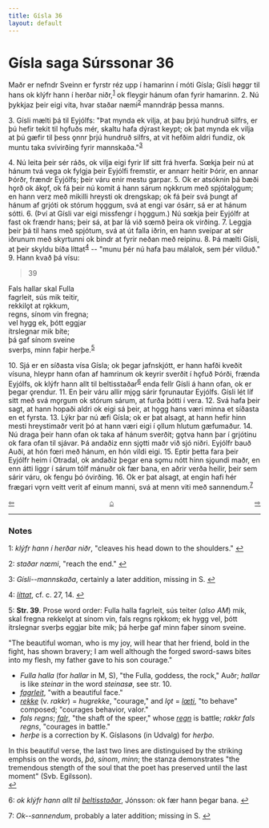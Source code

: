 ```yaml
---
title: Gísla 36
layout: default
---
```


# Gísla saga Súrssonar 36

Maðr er nefndr Sveinn er fyrstr réz upp í hamarinn í móti Gísla; Gísli h&oslash;ggr til hans ok klýfr hann í herðar niðr,<sup id="a1">[1](#myfootnote1)</sup> ok fleygir hánum ofan fyrir hamarinn. 2. Nú þykkjaz þeir eigi vita, hvar staðar næmi<sup id="a2">[2](#myfootnote2)</sup> manndráp þessa manns.

3\. Gísli mælti þá til Eyjólfs: "Þat mynda ek vilja, at þau þrjú hundruð silfrs, er þú hefir tekit til h&#x1EB;fuðs mér, skaltu hafa dýrast keypt; ok þat mynda ek vilja at þú gæfir til þess &#x1EB;nnr þrjú hundruð silfrs, at vit hefðim aldri fundiz, ok muntu taka svívirðing fyrir mannskaða."<sup id="a3">[3](#myfootnote3)</sup>

4\. Nú leita þeir sér ráðs, ok vilja eigi fyrir líf sitt frá hverfa. S&oelig;kja þeir nú at hánum tvá vega ok fylgja þeir Eyjólfi fremstir, er annarr heitir Þórir, en annar Þórðr, frændr Eyjólfs; þeir váru enir mestu garpar. 5. Ok er atsóknin þá bæði h&#x1EB;rð ok ák&#x1EB;f, ok fá þeir nú komit á hann sárum n&#x1EB;kkrum með spjótal&#x1EB;gum; en hann verz með mikilli hreysti ok drengskap; ok fá þeir svá þungt af hánum af grjóti ok stórum h&#x1EB;ggum, svá at engi var ósárr, sá er at hánum sótti. 6. (Því at Gísli var eigi missfengr í h&#x1EB;ggum.) Nú s&oelig;kja þeir Eyjólfr at fast ok frændr hans; þeir sá, at þar lá við s&oelig;mð þeira ok virðing. 7. Leggja þeir þá til hans með spjótum, svá at út falla iðrin, en hann sveipar at sér iðrunum með skyrtunni ok bindr at fyrir neðan með reipinu. 8. Þá mælti Gísli, at þeir skyldu bíða líttat<sup id="a4">[4](#myfootnote4)</sup> -- "munu þér nú hafa þau málalok, sem þér vilduð." 9. Hann kvað þá vísu:

   >39   
   >    
   Fals hallar skal Fulla   
   fagrleit, sús mik teitir,   
   rekkil&#x1EB;t at r&#x1EB;kkum,   
   regns, sínom vin fregna;   
   vel hygg ek, þótt eggjar   
   ítrslegnar mik bíte;   
   þá gaf sínom sveine   
   sverþs, minn faþir herþe.<sup id="a5">[5](#myfootnote5)</sup>   

10\. Sjá er en síðasta vísa Gísla; ok þegar jafnskjótt, er hann hafði kveðit vísuna, hleypr hann ofan af hamrinum ok keyrir sverðit í h&#x1EB;fuð Þórði, frænda Eyjólfs, ok klýfr hann allt til beltisstaðar<sup id="a6">[6](#myfootnote6)</sup> enda fellr Gísli á hann ofan, ok er þegar &#x1EB;rendur. 11. En þeir váru allir mj&#x1EB;g sárir f&#x1EB;runautar Eyjólfs. Gísli lét líf sitt með svá m&#x1EB;rgum ok stórum sárum, at furða þótti í vera. 12. Svá hafa þeir sagt, at hann hopaði aldri ok eigi sá þeir, at h&#x1EB;gg hans væri minna et síðasta en et fyrsta. 13. Lýkr þar nú æfi Gísla; ok er þat alsagt, at hann hefir hinn mesti hreystimaðr verit þó at hann væri eigi í &#x1EB;llum hlutum gæfumaður. 14. Nú draga þeir hann ofan ok taka af hánum sverðit; g&#x1EB;tva hann þar í grjótinu ok fara ofan til sjávar. Þá andaðiz enn sj&#x1EB;tti maðr við sjó niðri. Eyjólfr bauð Auði, at hón f&oelig;ri með hánum, en hón vildi eigi. 15. Eptir þetta fara þeir Eyjólfr heim í Otradal, ok andaðiz þegar ena s&#x1EB;mu nótt hinn sj&#x1EB;undi maðr, en enn átti liggr í sárum tólf mánuðr ok fær bana, en aðrir verða heilir, þeir sem sárir váru, ok fengu þó óvirðing. 16. Ok er þat alsagt, at engin hafi hér frægari v&#x1EB;rn veitt verit af einum manni, svá at menn viti með sannendum.<sup id="a7">[7](#myfootnote7)</sup>

<div style="float: left"><a href="http://rcblack.net/Gisla_saga/Gisla_35">⇦</a></div>
<div style="float: right"><a href="http://rcblack.net/Gisla_saga/Gisla_37">⇨</a></div>
<div style="margin: 0 auto; width: 100px;"><a href="http://rcblack.net/Gisla_saga/Gisla_home">&#8962;</a></div>

---

### Notes

<a name="myfootnote1" id="f1">1</a>:
 _klýfr hann í herðar niðr_, "cleaves his head down to the shoulders."
[↩](#a1)

<a name="myfootnote2" id="f2">2</a>:
 _staðar n&oelig;mi_, "reach the end."
[↩](#a2)

<a name="myfootnote3" id="f3">3</a>:
 _Gísli--mannskaða_, certainly a later addition, missing in S.
[↩](#a3)

<a name="myfootnote4" id="f4">4</a>:
 [_líttat_](http://web.ff.cuni.cz/cgi-bin/uaa_slovnik/gmc_search_v3?cmd=viewthis&id=cv:b0394:3), cf. c. 27, 14.
[↩](#a4)

<a name="myfootnote5" id="f5">5</a>:
 __Str. 39__. Prose word order: Fulla halla fagrleit, sús teiter (_also AM_) mik, skal fregna rekkel&#x1EB;t at sínom vin, fals regns r&#x1EB;kkom; ek hygg vel, þótt ítrslegnar sverþs eggjar bíte mik; þá herþe gaf minn faþer sínom sveine.

"The beautiful woman, who is my joy, will hear that her friend, bold in the fight, has shown bravery; I am well although the forged sword-saws bites into my flesh, my father gave to his son courage."
  * _Fulla halla_ (for _hallar_ in M, S), "the Fulla, goddess, the rock," Auðr; _hallar_ is like _steinar_ in the word _steinas&oslash;_, see str. 10.
  * [_fagrleit_](http://web.ff.cuni.cz/cgi-bin/uaa_slovnik/gmc_search_v3?cmd=formquery2&query=fagr-leitr&startrow=1), "with a beautiful face."
  * [_rekke_](http://web.ff.cuni.cz/cgi-bin/uaa_slovnik/gmc_search_v3?cmd=viewthis&id=cv:b0481:35) (v. _rakkr_) = _hugrekke_, "courage," and _l&#x1EB;t_ = [_l&oelig;ti_](http://web.ff.cuni.cz/cgi-bin/uaa_slovnik/gmc_search_v3?cmd=viewthis&id=cv:b0404:10), "to behave" composed; "courages behavior, valor."
  * _fals regns_; [_falr_](http://web.ff.cuni.cz/cgi-bin/uaa_slovnik/gmc_search_v3?cmd=viewthis&id=cv:b0140:10), "the shaft of the speer," whose [_regn_](http://web.ff.cuni.cz/cgi-bin/uaa_slovnik/gmc_search_v3?cmd=viewthis&id=cv:b0489:3) is battle; _rakkr fals regns_, "courages in battle."
  * _herþe_ is a correction by  K. Gíslasons (in Udvalg) for _herþo_.

In this beautiful verse, the last two lines are distinguised by the striking emphsis on the words, _þá_, _sínom_, _minn_; the stanza demonstrates "the tremendous stength of the soul that the poet has preserved until the last moment" (Svb. Egilsson).  
[↩](#a5)

<a name="myfootnote6" id="f6">6</a>:
 _ok klýfr hann allt til_ [_beltisstaðar_](http://web.ff.cuni.cz/cgi-bin/uaa_slovnik/gmc_search_v3?cmd=formquery2&query=beltis-sta%26eth%3Br&startrow=1), Jónsson: ok fær hann þegar bana.
[↩](#a6)

<a name="myfootnote7" id="f7">7</a>:
 _Ok--sannendum_, probably a later addition; missing in S.
[↩](#a7)

